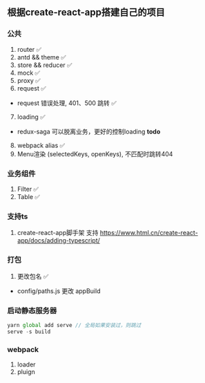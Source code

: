 ## 根据create-react-app搭建自己的项目

### 公共
1. router ✅
2. antd && theme ✅
3. store && reducer ✅
4. mock ✅
5. proxy ✅
6. request ✅ 
  - request 错误处理, 401、500 跳转 ✅

7. loading  ✅
  - redux-saga 可以脱离业务，更好的控制loading **todo**
8. webpack alias ✅
9. Menu渲染 (selectedKeys, openKeys), 不匹配时跳转404


### 业务组件
1. Filter ✅
2. Table ✅

### 支持ts
1. create-react-app脚手架 支持
https://www.html.cn/create-react-app/docs/adding-typescript/

### 打包
1. 更改包名 ✅ 
- config/paths.js 更改 appBuild

### 启动静态服务器
```js
yarn global add serve // 全局如果安装过，则跳过
serve -s build
```
### webpack
1. loader
2. pluign